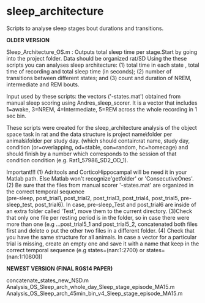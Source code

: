 # sleep_architecture
Scripts to analyse sleep stages bout durations and transitions.

__OLDER VERSION__

Sleep_Architecture_OS.m : Outputs total sleep time per stage.Start by going into the project folder. Data should be organized rat/SD 
Using the these scripts you can analyses sleep architecture:  (1) total time in each state , total time of recording and total sleep time (in seconds); (2) number of transitions between different states; and (3) count and duration of NREM, intermediate and REM bouts.

Input used by these scripts: the  vectors ('-states.mat') obtained from manual sleep scoring using Andres_sleep_scorer. It is a vector that includes 1=awake, 3=NREM, 4=Intermediate, 5=REM across the whole recording in 1 sec bin.

These scripts were created for the sleep_architecture analysis of the object space task in rat and the data structure is project name\folder per animals\folder per study day.  (which should contain:rat name, study day, condition (or=overlapping, od=stable, con=random, hc=homecage) and should finish by a number which corresponds to the session of that condition condition (e.g. Rat1_57986_SD2_OD_1).

  Important!!!
(1) Adritools and CorticoHippocampal will be need it in your Matlab path. Else Matlab won't recognize'getfolder' or 'ConsecutiveOnes'.
(2) Be sure that the files from manual scorer '-states.mat' are organized in the correct temporal sequence  
(pre-sleep, post_trial1, post_trial2, post_trial3, post_trial4, post_trial5, pre-sleep_test, post_trial6). In case, pre-sleep_Test and post_trial6 are inside of an extra folder called 'Test', move them to the current directory.
(3)Check that only one file per resting period is in the folder, so in case there were more than one (e.g ...post_trial5_1 and post_trial5_2, concatenated both files first and delete o put the other two files in a different folder.
(4) Check that you have the same structure for all animals. In case a vector for a particular trial is missing, create an empty one and save it with a name that keep in the correct temporal sequence (e.g  states=(nan:1:2700) or states=(nan:1:10800))


__NEWEST VERSION (FINAL RGS14 PAPER)__

concatenate_states_new_NSD.m  
Analysis_OS_Sleep_arch_whole_day_Sleep_stage_episode_MA15.m
Analysis_OS_Sleep_arch_45min_bin_v4_Sleep_stage_episode_MA15.m 

